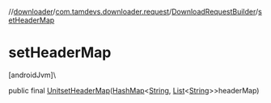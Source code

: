 //[downloader](../../../index.md)/[com.tamdevs.downloader.request](../index.md)/[DownloadRequestBuilder](index.md)/[setHeaderMap](set-header-map.md)

# setHeaderMap

[androidJvm]\

public final [Unit](https://kotlinlang.org/api/latest/jvm/stdlib/kotlin/-unit/index.html)[setHeaderMap](set-header-map.md)([HashMap](https://developer.android.com/reference/kotlin/java/util/HashMap.html)&lt;[String](https://developer.android.com/reference/kotlin/java/lang/String.html), [List](https://developer.android.com/reference/kotlin/java/util/List.html)&lt;[String](https://developer.android.com/reference/kotlin/java/lang/String.html)&gt;&gt;headerMap)
